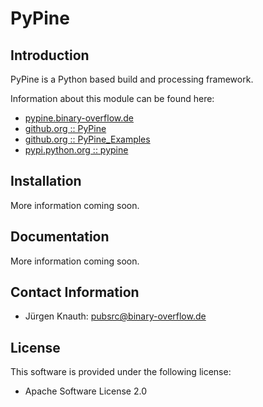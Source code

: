 PyPine
==========

Introduction
------------

PyPine is a Python based build and processing framework.

Information about this module can be found here:

* [pypine.binary-overflow.de](https://pypine.binary-overflow.de)
* [github.org :: PyPine](https://github.com/jkpubsrc/PyPine)
* [github.org :: PyPine_Examples](https://github.com/jkpubsrc/PyPine_Examples)
* [pypi.python.org :: pypine](https://pypi.python.org/pypi/pypine)

Installation
-------------------

More information coming soon.

Documentation
-------------------

More information coming soon.

Contact Information
-------------------

* Jürgen Knauth: pubsrc@binary-overflow.de

License
-------

This software is provided under the following license:

* Apache Software License 2.0



